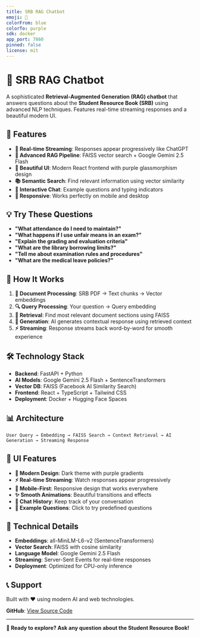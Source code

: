 ```yaml
---
title: SRB RAG Chatbot
emoji: 🤖
colorFrom: blue
colorTo: purple
sdk: docker
app_port: 7860
pinned: false
license: mit
---
```


# 🤖 SRB RAG Chatbot

A sophisticated **Retrieval-Augmented Generation (RAG) chatbot** that answers questions about the **Student Resource Book (SRB)** using advanced NLP techniques. Features real-time streaming responses and a beautiful modern UI.

## 🚀 Features

- **🔄 Real-time Streaming**: Responses appear progressively like ChatGPT
- **🎯 Advanced RAG Pipeline**: FAISS vector search + Google Gemini 2.5 Flash
- **🎨 Beautiful UI**: Modern React frontend with purple glassmorphism design
- **📚 Semantic Search**: Find relevant information using vector similarity
- **💬 Interactive Chat**: Example questions and typing indicators
- **📱 Responsive**: Works perfectly on mobile and desktop

## 💡 Try These Questions

- **"What attendance do I need to maintain?"**
- **"What happens if I use unfair means in an exam?"** 
- **"Explain the grading and evaluation criteria"**
- **"What are the library borrowing limits?"**
- **"Tell me about examination rules and procedures"**
- **"What are the medical leave policies?"**

## 🤖 How It Works

1. **📄 Document Processing**: SRB PDF → Text chunks → Vector embeddings
2. **🔍 Query Processing**: Your question → Query embedding  
3. **🎯 Retrieval**: Find most relevant document sections using FAISS
4. **🤖 Generation**: AI generates contextual response using retrieved context
5. **⚡ Streaming**: Response streams back word-by-word for smooth experience

## 🛠️ Technology Stack

- **Backend**: FastAPI + Python
- **AI Models**: Google Gemini 2.5 Flash + SentenceTransformers
- **Vector DB**: FAISS (Facebook AI Similarity Search)
- **Frontend**: React + TypeScript + Tailwind CSS
- **Deployment**: Docker + Hugging Face Spaces

## 📊 Architecture

```
User Query → Embedding → FAISS Search → Context Retrieval → AI Generation → Streaming Response
```

## 🎨 UI Features

- **🌟 Modern Design**: Dark theme with purple gradients
- **⚡ Real-time Streaming**: Watch responses appear progressively  
- **📱 Mobile-First**: Responsive design that works everywhere
- **✨ Smooth Animations**: Beautiful transitions and effects
- **💬 Chat History**: Keep track of your conversation
- **🎯 Example Questions**: Click to try predefined questions

## 🔧 Technical Details

- **Embeddings**: all-MiniLM-L6-v2 (SentenceTransformers)
- **Vector Search**: FAISS with cosine similarity
- **Language Model**: Google Gemini 2.5 Flash
- **Streaming**: Server-Sent Events for real-time responses
- **Deployment**: Optimized for CPU-only inference

## 📞 Support

Built with ❤️ using modern AI and web technologies. 

**GitHub**: [View Source Code](https://github.com/yourusername/srb-rag-chatbot)

---

**🚀 Ready to explore? Ask any question about the Student Resource Book!**
